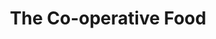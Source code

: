 ---
title: "The Co-operative Food"
url: /cambridge/the-co-operative-food-high-street-2/
shop: supermarket
---